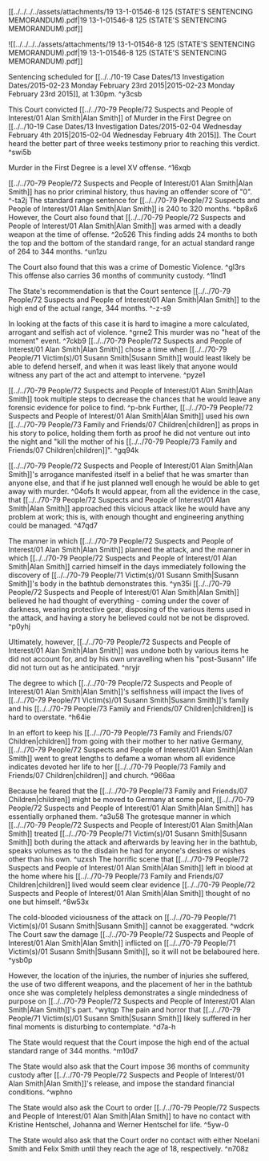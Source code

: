 [[../../../../assets/attachments/19 13-1-01546-8 125 (STATE'S SENTENCING MEMORANDUM).pdf|19 13-1-01546-8 125 (STATE'S SENTENCING MEMORANDUM).pdf]]

![[../../../../assets/attachments/19 13-1-01546-8 125 (STATE'S SENTENCING MEMORANDUM).pdf|19 13-1-01546-8 125 (STATE'S SENTENCING MEMORANDUM).pdf]]


Sentencing scheduled for [[../../10-19 Case Dates/13 Investigation Dates/2015-02-23 Monday February 23rd 2015|2015-02-23 Monday February 23rd 2015]], at 1:30pm. ^y3csb

This Court convicted [[../../70-79 People/72 Suspects and People of Interest/01 Alan Smith|Alan Smith]] of Murder in the First Degree on [[../../10-19 Case Dates/13 Investigation Dates/2015-02-04 Wednesday February 4th 2015|2015-02-04 Wednesday February 4th 2015]]. The Court heard the better part of three weeks testimony prior to reaching this verdict. ^swi5b

Murder in the First Degree is a level XV offense. ^16xqb

[[../../70-79 People/72 Suspects and People of Interest/01 Alan Smith|Alan Smith]] has no prior criminal history, thus having an offender score of "0". ^-ta2j
The standard range sentence for [[../../70-79 People/72 Suspects and People of Interest/01 Alan Smith|Alan Smith]] is 240 to 320 months. ^bp8x6
However, the Court also found that [[../../70-79 People/72 Suspects and People of Interest/01 Alan Smith|Alan Smith]] was armed with a deadly weapon at the time of offense. ^2o526
This finding adds 24 months to both the top and the bottom of the standard range, for an actual standard range of 264 to 344 months. ^un1zu

The Court also found that this was a crime of Domestic Violence. ^gl3rs
This offense also carries 36 months of community custody. ^1lnd1

The State's recommendation is that the Court sentence [[../../70-79 People/72 Suspects and People of Interest/01 Alan Smith|Alan Smith]] to the high end of the actual range, 344 months. ^-z-s9

In looking at the facts of this case it is hard to imagine a more calculated, arrogant and selfish act of violence. ^grne2
This murder was no "heat of the moment" event. ^7ckb9
[[../../70-79 People/72 Suspects and People of Interest/01 Alan Smith|Alan Smith]] chose a time when [[../../70-79 People/71 Victim(s)/01 Susann Smith|Susann Smith]] would least likely be able to defend herself, and when it was least likely that anyone would witness any part of the act and attempt to intervene. ^pyze1

[[../../70-79 People/72 Suspects and People of Interest/01 Alan Smith|Alan Smith]] took multiple steps to decrease the chances that he would leave any forensic evidence for police to find. ^p-bnk
Further, [[../../70-79 People/72 Suspects and People of Interest/01 Alan Smith|Alan Smith]] used his own [[../../70-79 People/73 Family and Friends/07 Children|children]] as props in his story to police, holding them forth as proof he did not venture out into the night and "kill the mother of his [[../../70-79 People/73 Family and Friends/07 Children|children]]". ^gq94k

[[../../70-79 People/72 Suspects and People of Interest/01 Alan Smith|Alan Smith]]'s arrogance manifested itself in a belief that he was smarter than anyone else, and that if he just planned well enough he would be able to get away with murder. ^04ofs
It would appear, from all the evidence in the case, that [[../../70-79 People/72 Suspects and People of Interest/01 Alan Smith|Alan Smith]] approached this vicious attack like he would have any problem at work; this is, with enough thought and engineering anything could be managed. ^47qd7

The manner in which [[../../70-79 People/72 Suspects and People of Interest/01 Alan Smith|Alan Smith]] planned the attack, and the manner in which [[../../70-79 People/72 Suspects and People of Interest/01 Alan Smith|Alan Smith]] carried himself in the days immediately following the discovery of [[../../70-79 People/71 Victim(s)/01 Susann Smith|Susann Smith]]'s body in the bathtub demonstrates this. ^yn35i
[[../../70-79 People/72 Suspects and People of Interest/01 Alan Smith|Alan Smith]] believed he had thought of everything - coming under the cover of darkness, wearing protective gear, disposing of the various items used in the attack, and having a story he believed could not be not be disproved. ^p0yhj

Ultimately, however, [[../../70-79 People/72 Suspects and People of Interest/01 Alan Smith|Alan Smith]] was undone both by various items he did not account for, and by his own unravelling when his "post-Susann" life did not turn out as he anticipated. ^nryjr

The degree to which [[../../70-79 People/72 Suspects and People of Interest/01 Alan Smith|Alan Smith]]'s selfishness will impact the lives of [[../../70-79 People/71 Victim(s)/01 Susann Smith|Susann Smith]]'s family and his [[../../70-79 People/73 Family and Friends/07 Children|children]] is hard to overstate. ^h64ie

In an effort to keep his [[../../70-79 People/73 Family and Friends/07 Children|children]] from going with their mother to her native Germany, [[../../70-79 People/72 Suspects and People of Interest/01 Alan Smith|Alan Smith]] went to great lengths to defame a woman whom all evidence indicates devoted her life to her [[../../70-79 People/73 Family and Friends/07 Children|children]] and church. ^966aa

Because he feared that the [[../../70-79 People/73 Family and Friends/07 Children|children]] might be moved to Germany at some point, [[../../70-79 People/72 Suspects and People of Interest/01 Alan Smith|Alan Smith]] has essentially orphaned them. ^a3u58
The grotesque manner in which [[../../70-79 People/72 Suspects and People of Interest/01 Alan Smith|Alan Smith]] treated [[../../70-79 People/71 Victim(s)/01 Susann Smith|Susann Smith]] both during the attack and afterwards by leaving her in the bathtub, speaks volumes as to the disdain he had for anyone's desires or wishes other than his own. ^uzxsh
The horrific scene that [[../../70-79 People/72 Suspects and People of Interest/01 Alan Smith|Alan Smith]] left in blood at the home where his [[../../70-79 People/73 Family and Friends/07 Children|children]] lived would seem clear evidence [[../../70-79 People/72 Suspects and People of Interest/01 Alan Smith|Alan Smith]] thought of no one but himself. ^8w53x

The cold-blooded viciousness of the attack on [[../../70-79 People/71 Victim(s)/01 Susann Smith|Susann Smith]] cannot be exaggerated. ^wdcrk
The Court saw the damage [[../../70-79 People/72 Suspects and People of Interest/01 Alan Smith|Alan Smith]] inflicted on [[../../70-79 People/71 Victim(s)/01 Susann Smith|Susann Smith]], so it will not be belaboured here. ^ysb0p

However, the location of the injuries, the number of injuries she suffered, the use of two different weapons, and the placement of her in the bathtub once she was completely helpless demonstrates a single mindedness of purpose on [[../../70-79 People/72 Suspects and People of Interest/01 Alan Smith|Alan Smith]]'s part. ^wytqp
The pain and horror that [[../../70-79 People/71 Victim(s)/01 Susann Smith|Susann Smith]] likely suffered in her final moments is disturbing to contemplate. ^d7a-h

The State would request that the Court impose the high end of the actual standard range of 344 months. ^m10d7

The State would also ask that the Court impose 36 months of community custody after [[../../70-79 People/72 Suspects and People of Interest/01 Alan Smith|Alan Smith]]'s release, and impose the standard financial conditions. ^wphno

The State would also ask the Court to order [[../../70-79 People/72 Suspects and People of Interest/01 Alan Smith|Alan Smith]] to have no contact with Kristine Hentschel, Johanna and Werner Hentschel for life. ^5yw-0

The State would also ask that the Court order no contact with either Noelani Smith and Felix Smith until they reach the age of 18, respectively. ^n708z
